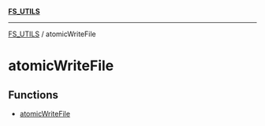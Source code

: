 [**FS_UTILS**](../README.md)

***

[FS_UTILS](../README.md) / atomicWriteFile

# atomicWriteFile

## Functions

- [atomicWriteFile](functions/atomicWriteFile.md)
